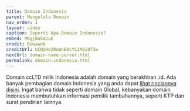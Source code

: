 ```yaml
---
title: Domain Indonesia
parent: Mengelola Domain
nav_order: 1
layout: video
caption: Seperti Apa Domain Indonesia?
embed: M6gjWakA2uE
credit: Dewaweb
creditUrl: UCNUHe2RoWnB8cYL1MGi073w
nextUrl: domain-name-server.html
permalink: domain-indonesia.html
---
```


Domain ccLTD milik Indonesia adalah domain yang berakhiran .id. Ada banyak pembagian domain Indonesia yang anda dapat [lihat rinciannya disini](syarat-domain.html). Ingat bahwa tidak seperti domain Global, kebanyakan domain Indonesia membutuhkan informasi pemilik tambahannya, seperti KTP dan surat pendirian lainnya.
